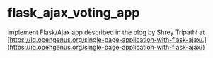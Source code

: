 # flask_ajax_voting_app
Implement Flask/Ajax app described in the blog by Shrey Tripathi at 
[https://iq.opengenus.org/single-page-application-with-flask-ajax/.](https://iq.opengenus.org/single-page-application-with-flask-ajax/)

